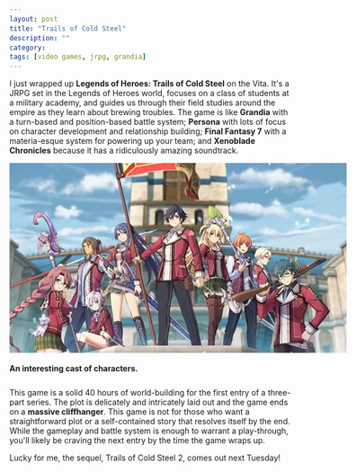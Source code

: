 ```yaml
---
layout: post
title: "Trails of Cold Steel"
description: ""
category: 
tags: [video games, jrpg, grandia]
---
```


I just wrapped up **Legends of Heroes: Trails of Cold Steel** on the Vita. It's a JRPG set in the Legends of Heroes world, focuses on a class of students at a military academy, and guides us through their field studies around the empire as they learn about brewing troubles. The game is like **Grandia** with a turn-based and position-based battle system; **Persona** with lots of focus on character development and relationship building; **Final Fantasy 7** with a materia-esque system for powering up your team; and **Xenoblade Chronicles** because it has a ridiculously amazing soundtrack.

<div>
	<img class="rounded-corners" style="max-width: 600px; border: 0px;" src="/assets/images/posts/2016-09-02/class7.png"/>
	<p class="caption-text" style="line-height: 1.5em; margin-bottom: 24px;"><strong>An interesting cast of characters.</strong></p>
</div>

This game is a solid 40 hours of world-building for the first entry of a three-part series. The plot is delicately and intricately laid out and the game ends on a **massive cliffhanger**. This game is not for those who want a straightforward plot or a self-contained story that resolves itself by the end. While the gameplay and battle system is enough to warrant a play-through, you'll likely be craving the next entry by the time the game wraps up.

Lucky for me, the sequel, Trails of Cold Steel 2, comes out next Tuesday!
